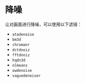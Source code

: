 # 降噪

让对画面进行降噪，可以使用以下滤镜：

* `atadenoise`
* `bm3d`
* `chromanr`
* `dctdnoiz`
* `fftdnoiz`
* `hqdn3d`
* `nlmeans`
* `owdenoise`
* `vaguedenoiser`

